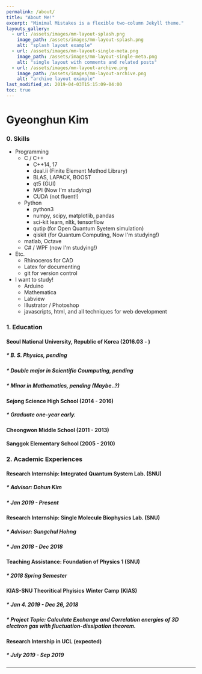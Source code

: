 ```yaml
---
permalink: /about/
title: "About Me!"
excerpt: "Minimal Mistakes is a flexible two-column Jekyll theme."
layouts_gallery:
  - url: /assets/images/mm-layout-splash.png
    image_path: /assets/images/mm-layout-splash.png
    alt: "splash layout example"
  - url: /assets/images/mm-layout-single-meta.png
    image_path: /assets/images/mm-layout-single-meta.png
    alt: "single layout with comments and related posts"
  - url: /assets/images/mm-layout-archive.png
    image_path: /assets/images/mm-layout-archive.png
    alt: "archive layout example"
last_modified_at: 2019-04-03T15:15:09-04:00
toc: true
---
```

Gyeonghun Kim
=
### 0. Skills
* Programming
  * C / C++
    * C++14, 17
    * deal.ii (Finite Element Method Library)
    * BLAS, LAPACK, BOOST
    * qt5 (GUI)
    * MPI (Now I'm studying)
    * CUDA (not fluent!)
  * Python
    * python3
    * numpy, scipy, matplotlib, pandas
    * sci-kit learn, nltk, tensorflow
    * qutip (for Open Quantum Syetem simulation)
    * qiskit (for Quantum Computing, Now I'm studying!)
  * matlab, Octave
  * C# / WPF (now I'm studying!)
* Etc.
  * Rhinoceros for CAD
  * Latex for documenting
  * git for version control
* I want to study!
  * Arduino
  * Mathematica 
  * Labview
  * Illustrator / Photoshop
  * javascripts, html, and all techniques for web development

### 1. Education
#### Seoul National University, Republic of Korea (2016.03 - )
##### * B. S. Physics, pending  
##### * Double major in Scientific Coumputing, pending  
##### * Minor in Mathematics, pending  (Maybe..?)

#### Sejong Science High School  (2014 - 2016)
##### * Graduate one-year early. 

#### Cheongwon Middle School (2011 - 2013)
#### Sanggok Elementary School (2005 - 2010)

### 2. Academic Experiences
#### Research Internship: Integrated Quantum System Lab. (SNU)
##### * Advisor: Dohun Kim
##### * Jan 2019 - Present
#### Research Internship: Single Molecule Biophysics Lab. (SNU)
##### * Advisor: Sungchul Hohng
##### * Jan 2018 - Dec 2018
#### Teaching Assistance: Foundation of Physics 1 (SNU)
##### * 2018 Spring Semester
#### KIAS-SNU Theoritical Phyisics Winter Camp (KIAS)
##### * Jan 4. 2019 - Dec 26, 2018
##### * Project Topic: Calculate Exchange and Correlation energies of 3D electron gas with fluctuation-dissipation theorem.
#### Research Intership in UCL (expected)
##### * July 2019 - Sep 2019 



---